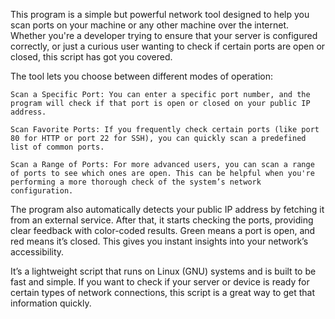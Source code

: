 This program is a simple but powerful network tool designed to help you scan ports on your machine or any other machine over the internet. Whether you're a developer trying to ensure that your server is configured correctly, or just a curious user wanting to check if certain ports are open or closed, this script has got you covered.

The tool lets you choose between different modes of operation:

    Scan a Specific Port: You can enter a specific port number, and the program will check if that port is open or closed on your public IP address.

    Scan Favorite Ports: If you frequently check certain ports (like port 80 for HTTP or port 22 for SSH), you can quickly scan a predefined list of common ports.

    Scan a Range of Ports: For more advanced users, you can scan a range of ports to see which ones are open. This can be helpful when you're performing a more thorough check of the system’s network configuration.

The program also automatically detects your public IP address by fetching it from an external service. After that, it starts checking the ports, providing clear feedback with color-coded results. Green means a port is open, and red means it’s closed. This gives you instant insights into your network’s accessibility.

It’s a lightweight script that runs on Linux (GNU) systems and is built to be fast and simple. If you want to check if your server or device is ready for certain types of network connections, this script is a great way to get that information quickly.
